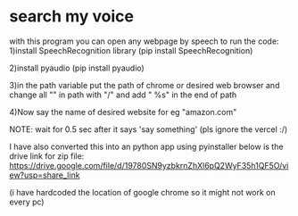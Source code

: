 # search my voice
with this program you can open any webpage by speech
to run the code:
1)install SpeechRecognition library
          (pip install SpeechRecognition)

2)install pyaudio
          (pip install pyaudio)

3)in the path variable put the path of chrome or desired web browser and change all "\" in path with "/" and add " %s" in the end of path

4)Now say the name of desired website for eg "amazon.com"

NOTE: wait for 0.5 sec after it says 'say something'
(pls ignore the vercel :/)

I have also converted this into an python app using pyinstaller below is the drive link for zip file:
https://drive.google.com/file/d/19780SN9yzbkrnZhXl6pQ2WyF35h1QF5O/view?usp=share_link

(i have hardcoded the location of google chrome so it might not work on every pc)
